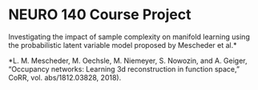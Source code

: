 # NEURO 140 Course Project

Investigating the impact of sample complexity on manifold learning using the probabilistic latent variable model proposed by Mescheder et al.*

*L. M. Mescheder, M. Oechsle, M. Niemeyer, S. Nowozin, and A. Geiger, “Occupancy networks: Learning 3d
reconstruction in function space,” CoRR, vol. abs/1812.03828, 2018).
